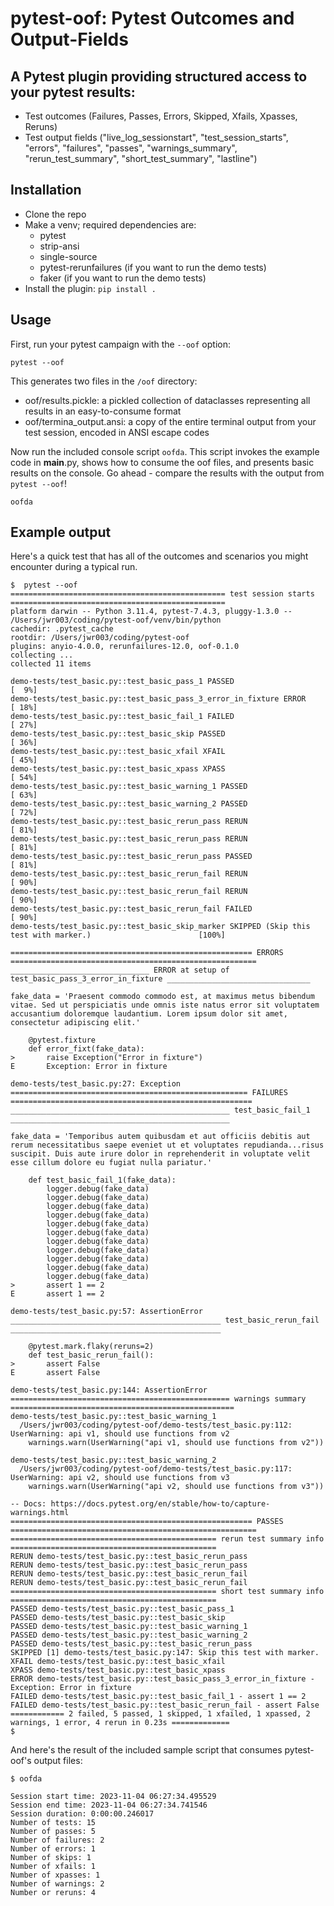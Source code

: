 # pytest-oof: Pytest Outcomes and Output-Fields

## A Pytest plugin providing structured access to your pytest results:
  - Test outcomes (Failures, Passes, Errors, Skipped, Xfails, Xpasses, Reruns)
  - Test output fields ("live_log_sessionstart", "test_session_starts", "errors", "failures", "passes", "warnings_summary", "rerun_test_summary", "short_test_summary", "lastline")

## Installation

- Clone the repo
- Make a venv; required dependencies are:
  - pytest
  - strip-ansi
  - single-source
  - pytest-rerunfailures (if you want to run the demo tests)
  - faker (if you want to run the demo tests)
- Install the plugin: `pip install .`


## Usage


First, run your pytest campaign with the `--oof` option:

`pytest --oof`

This generates two files in the `/oof` directory:
- oof/results.pickle: a pickled collection of dataclasses representing all results in an easy-to-consume format
- oof/termina_output.ansi: a copy of the entire terminal output from your test session, encoded in ANSI escape codes

Now run the included console script `oofda`. This script invokes the example code in __main__.py, shows how to consume the oof files, and presents basic results on the console. Go ahead - compare the results with the output from `pytest --oof`!

`oofda`


## Example output

Here's a quick test that has all of the outcomes and scenarios you might encounter during a typical run.

```
$  pytest --oof
================================================ test session starts ================================================
platform darwin -- Python 3.11.4, pytest-7.4.3, pluggy-1.3.0 -- /Users/jwr003/coding/pytest-oof/venv/bin/python
cachedir: .pytest_cache
rootdir: /Users/jwr003/coding/pytest-oof
plugins: anyio-4.0.0, rerunfailures-12.0, oof-0.1.0
collecting ...
collected 11 items

demo-tests/test_basic.py::test_basic_pass_1 PASSED                                                            [  9%]
demo-tests/test_basic.py::test_basic_pass_3_error_in_fixture ERROR                                            [ 18%]
demo-tests/test_basic.py::test_basic_fail_1 FAILED                                                            [ 27%]
demo-tests/test_basic.py::test_basic_skip PASSED                                                              [ 36%]
demo-tests/test_basic.py::test_basic_xfail XFAIL                                                              [ 45%]
demo-tests/test_basic.py::test_basic_xpass XPASS                                                              [ 54%]
demo-tests/test_basic.py::test_basic_warning_1 PASSED                                                         [ 63%]
demo-tests/test_basic.py::test_basic_warning_2 PASSED                                                         [ 72%]
demo-tests/test_basic.py::test_basic_rerun_pass RERUN                                                         [ 81%]
demo-tests/test_basic.py::test_basic_rerun_pass RERUN                                                         [ 81%]
demo-tests/test_basic.py::test_basic_rerun_pass PASSED                                                        [ 81%]
demo-tests/test_basic.py::test_basic_rerun_fail RERUN                                                         [ 90%]
demo-tests/test_basic.py::test_basic_rerun_fail RERUN                                                         [ 90%]
demo-tests/test_basic.py::test_basic_rerun_fail FAILED                                                        [ 90%]
demo-tests/test_basic.py::test_basic_skip_marker SKIPPED (Skip this test with marker.)                        [100%]

====================================================== ERRORS =======================================================
_______________________________ ERROR at setup of test_basic_pass_3_error_in_fixture ________________________________

fake_data = 'Praesent commodo commodo est, at maximus metus bibendum vitae. Sed ut perspiciatis unde omnis iste natus error sit voluptatem accusantium doloremque laudantium. Lorem ipsum dolor sit amet, consectetur adipiscing elit.'

    @pytest.fixture
    def error_fixt(fake_data):
>       raise Exception("Error in fixture")
E       Exception: Error in fixture

demo-tests/test_basic.py:27: Exception
===================================================== FAILURES ======================================================
_________________________________________________ test_basic_fail_1 _________________________________________________

fake_data = 'Temporibus autem quibusdam et aut officiis debitis aut rerum necessitatibus saepe eveniet ut et voluptates repudianda...risus suscipit. Duis aute irure dolor in reprehenderit in voluptate velit esse cillum dolore eu fugiat nulla pariatur.'

    def test_basic_fail_1(fake_data):
        logger.debug(fake_data)
        logger.debug(fake_data)
        logger.debug(fake_data)
        logger.debug(fake_data)
        logger.debug(fake_data)
        logger.debug(fake_data)
        logger.debug(fake_data)
        logger.debug(fake_data)
        logger.debug(fake_data)
        logger.debug(fake_data)
        logger.debug(fake_data)
>       assert 1 == 2
E       assert 1 == 2

demo-tests/test_basic.py:57: AssertionError
_______________________________________________ test_basic_rerun_fail _______________________________________________

    @pytest.mark.flaky(reruns=2)
    def test_basic_rerun_fail():
>       assert False
E       assert False

demo-tests/test_basic.py:144: AssertionError
================================================= warnings summary ==================================================
demo-tests/test_basic.py::test_basic_warning_1
  /Users/jwr003/coding/pytest-oof/demo-tests/test_basic.py:112: UserWarning: api v1, should use functions from v2
    warnings.warn(UserWarning("api v1, should use functions from v2"))

demo-tests/test_basic.py::test_basic_warning_2
  /Users/jwr003/coding/pytest-oof/demo-tests/test_basic.py:117: UserWarning: api v2, should use functions from v3
    warnings.warn(UserWarning("api v2, should use functions from v3"))

-- Docs: https://docs.pytest.org/en/stable/how-to/capture-warnings.html
====================================================== PASSES =======================================================
============================================== rerun test summary info ==============================================
RERUN demo-tests/test_basic.py::test_basic_rerun_pass
RERUN demo-tests/test_basic.py::test_basic_rerun_pass
RERUN demo-tests/test_basic.py::test_basic_rerun_fail
RERUN demo-tests/test_basic.py::test_basic_rerun_fail
============================================== short test summary info ==============================================
PASSED demo-tests/test_basic.py::test_basic_pass_1
PASSED demo-tests/test_basic.py::test_basic_skip
PASSED demo-tests/test_basic.py::test_basic_warning_1
PASSED demo-tests/test_basic.py::test_basic_warning_2
PASSED demo-tests/test_basic.py::test_basic_rerun_pass
SKIPPED [1] demo-tests/test_basic.py:147: Skip this test with marker.
XFAIL demo-tests/test_basic.py::test_basic_xfail
XPASS demo-tests/test_basic.py::test_basic_xpass
ERROR demo-tests/test_basic.py::test_basic_pass_3_error_in_fixture - Exception: Error in fixture
FAILED demo-tests/test_basic.py::test_basic_fail_1 - assert 1 == 2
FAILED demo-tests/test_basic.py::test_basic_rerun_fail - assert False
============ 2 failed, 5 passed, 1 skipped, 1 xfailed, 1 xpassed, 2 warnings, 1 error, 4 rerun in 0.23s =============
$
```

And here's the result of the included sample script that consumes pytest-oof's output files:

```
$ oofda

Session start time: 2023-11-04 06:27:34.495529
Session end time: 2023-11-04 06:27:34.741546
Session duration: 0:00:00.246017
Number of tests: 15
Number of passes: 5
Number of failures: 2
Number of errors: 1
Number of skips: 1
Number of xfails: 1
Number of xpasses: 1
Number of warnings: 2
Number or reruns: 4
```
